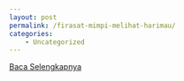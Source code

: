 ```yaml
---
layout: post
permalink: /firasat-mimpi-melihat-harimau/
categories:
    - Uncategorized
---
```


[Baca Selengkapnya](/06)